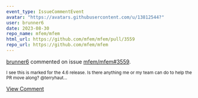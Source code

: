 ```yaml
---
event_type: IssueCommentEvent
avatar: "https://avatars.githubusercontent.com/u/13812544?"
user: brunner6
date: 2023-08-30
repo_name: mfem/mfem
html_url: https://github.com/mfem/mfem/pull/3559
repo_url: https://github.com/mfem/mfem
---
```


<a href='https://github.com/brunner6' target='_blank'>brunner6</a> commented on issue <a href='https://github.com/mfem/mfem/pull/3559' target='_blank'>mfem/mfem#3559</a>.

<small>I see this is marked for the 4.6 release.  Is there anything me or my team can do to help the PR move along?  @terryhaut...</small>

<a href='https://github.com/mfem/mfem/pull/3559' target='_blank'>View Comment</a>